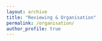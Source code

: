 ```yaml
---
layout: archive
title: "Reviewing & Organisation"
permalink: /organisation/
author_profile: true
---
```

